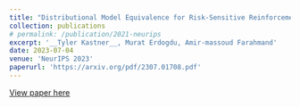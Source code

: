 ```yaml
---
title: "Distributional Model Equivalence for Risk-Sensitive Reinforcement Learning"
collection: publications
# permalink: /publication/2021-neurips
excerpt: '__Tyler Kastner__, Murat Erdogdu, Amir-massoud Farahmand'
date: 2023-07-04
venue: 'NeurIPS 2023'
paperurl: 'https://arxiv.org/pdf/2307.01708.pdf'
---
```


[View paper here](https://arxiv.org/pdf/2307.01708.pdf)
